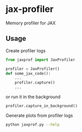 # jax-profiler

Memory profiler for JAX

## Usage

Create profiler logs

```python
from jaxprof import JaxProfiler

profiler = JaxProfiler()
def some_jax_code():
    ...
    profiler.capture()
    ...
```

or run it in the background

```python
profiler.capture_in_background()
```

Generate plots from profiler logs

```bash
python jaxprof.py --help
```
